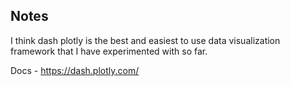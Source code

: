 ## Notes

I think dash plotly is the best and easiest to use data visualization framework that I have experimented with so far.

Docs - https://dash.plotly.com/
